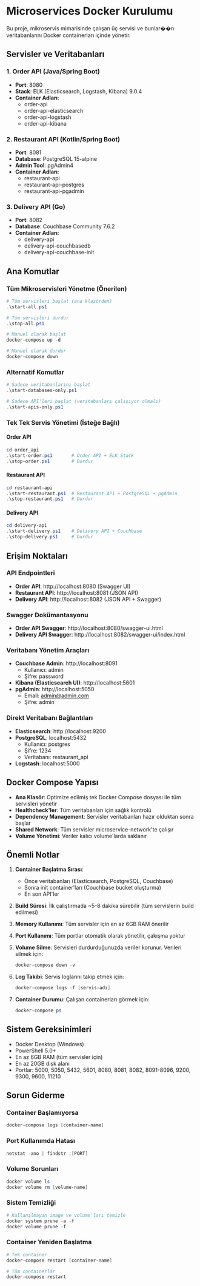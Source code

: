 # Microservices Docker Kurulumu

Bu proje, mikroservis mimarisinde çalışan üç servisi ve bunlar��n veritabanlarını Docker containerları içinde yönetir.

## Servisler ve Veritabanları

### 1. Order API (Java/Spring Boot)

- **Port**: 8080
- **Stack**: ELK (Elasticsearch, Logstash, Kibana) 9.0.4
- **Container Adları**:
    - order-api
    - order-api-elasticsearch
    - order-api-logstash
    - order-api-kibana

### 2. Restaurant API (Kotlin/Spring Boot)

- **Port**: 8081
- **Database**: PostgreSQL 15-alpine
- **Admin Tool**: pgAdmin4
- **Container Adları**:
    - restaurant-api
    - restaurant-api-postgres
    - restaurant-api-pgadmin

### 3. Delivery API (Go)

- **Port**: 8082
- **Database**: Couchbase Community 7.6.2
- **Container Adları**:
    - delivery-api
    - delivery-api-couchbasedb
    - delivery-api-couchbase-init

## Ana Komutlar

### Tüm Mikroservisleri Yönetme (Önerilen)

```powershell
# Tüm servisleri başlat (ana klasörden)
.\start-all.ps1

# Tüm servisleri durdur
.\stop-all.ps1

# Manuel olarak başlat
docker-compose up -d

# Manuel olarak durdur
docker-compose down
```

### Alternatif Komutlar

```powershell
# Sadece veritabanlarını başlat
.\start-databases-only.ps1

# Sadece API'leri başlat (veritabanları çalışıyor olmalı)
.\start-apis-only.ps1
```

### Tek Tek Servis Yönetimi (İsteğe Bağlı)

#### Order API

```powershell
cd order_api
.\start-order.ps1       # Order API + ELK Stack
.\stop-order.ps1        # Durdur
```

#### Restaurant API

```powershell
cd restaurant-api
.\start-restaurant.ps1  # Restaurant API + PostgreSQL + pgAdmin
.\stop-restaurant.ps1   # Durdur
```

#### Delivery API

```powershell
cd delivery-api
.\start-delivery.ps1    # Delivery API + Couchbase
.\stop-delivery.ps1     # Durdur
```

## Erişim Noktaları

### API Endpointleri

- **Order API**: http://localhost:8080 (Swagger UI)
- **Restaurant API**: http://localhost:8081 (JSON API)
- **Delivery API**: http://localhost:8082 (JSON API + Swagger)

### Swagger Dokümantasyonu

- **Order API Swagger**: http://localhost:8080/swagger-ui.html
- **Delivery API Swagger**: http://localhost:8082/swagger-ui/index.html

### Veritabanı Yönetim Araçları

- **Couchbase Admin**: http://localhost:8091
    - Kullanıcı: admin
    - Şifre: password
- **Kibana (Elasticsearch UI)**: http://localhost:5601
- **pgAdmin**: http://localhost:5050
    - Email: admin@admin.com
    - Şifre: admin

### Direkt Veritabanı Bağlantıları

- **Elasticsearch**: http://localhost:9200
- **PostgreSQL**: localhost:5432
    - Kullanıcı: postgres
    - Şifre: 1234
    - Veritabanı: restaurant_api
- **Logstash**: localhost:5000

## Docker Compose Yapısı

- **Ana Klasör**: Optimize edilmiş tek Docker Compose dosyası ile tüm servisleri yönetir
- **Healthcheck'ler**: Tüm veritabanları için sağlık kontrolü
- **Dependency Management**: Servisler veritabanları hazır olduktan sonra başlar
- **Shared Network**: Tüm servisler microservice-network'te çalışır
- **Volume Yönetimi**: Veriler kalıcı volume'larda saklanır

## Önemli Notlar

1. **Container Başlatma Sırası**:
    - Önce veritabanları (Elasticsearch, PostgreSQL, Couchbase)
    - Sonra init container'ları (Couchbase bucket oluşturma)
    - En son API'ler

2. **Build Süresi**: İlk çalıştırmada ~5-8 dakika sürebilir (tüm servislerin build edilmesi)

3. **Memory Kullanımı**: Tüm servisler için en az 6GB RAM önerilir

4. **Port Kullanımı**: Tüm portlar otomatik olarak yönetilir, çakışma yoktur

5. **Volume Silme**: Servisleri durdurduğunuzda veriler korunur. Verileri silmek için:
   ```powershell
   docker-compose down -v
   ```

6. **Log Takibi**: Servis loglarını takip etmek için:
   ```powershell
   docker-compose logs -f [servis-adı]
   ```

7. **Container Durumu**: Çalışan containerları görmek için:
   ```powershell
   docker-compose ps
   ```

## Sistem Gereksinimleri

- Docker Desktop (Windows)
- PowerShell 5.0+
- En az 6GB RAM (tüm servisler için)
- En az 20GB disk alanı
- Portlar: 5000, 5050, 5432, 5601, 8080, 8081, 8082, 8091-8096, 9200, 9300, 9600, 11210

## Sorun Giderme

### Container Başlamıyorsa

```powershell
docker-compose logs [container-name]
```

### Port Kullanımda Hatası

```powershell
netstat -ano | findstr :[PORT]
```

### Volume Sorunları

```powershell
docker volume ls
docker volume rm [volume-name]
```

### Sistem Temizliği

```powershell
# Kullanılmayan image ve volume'ları temizle
docker system prune -a -f
docker volume prune -f
```

### Container Yeniden Başlatma

```powershell
# Tek container
docker-compose restart [container-name]

# Tüm containerlar
docker-compose restart
```
